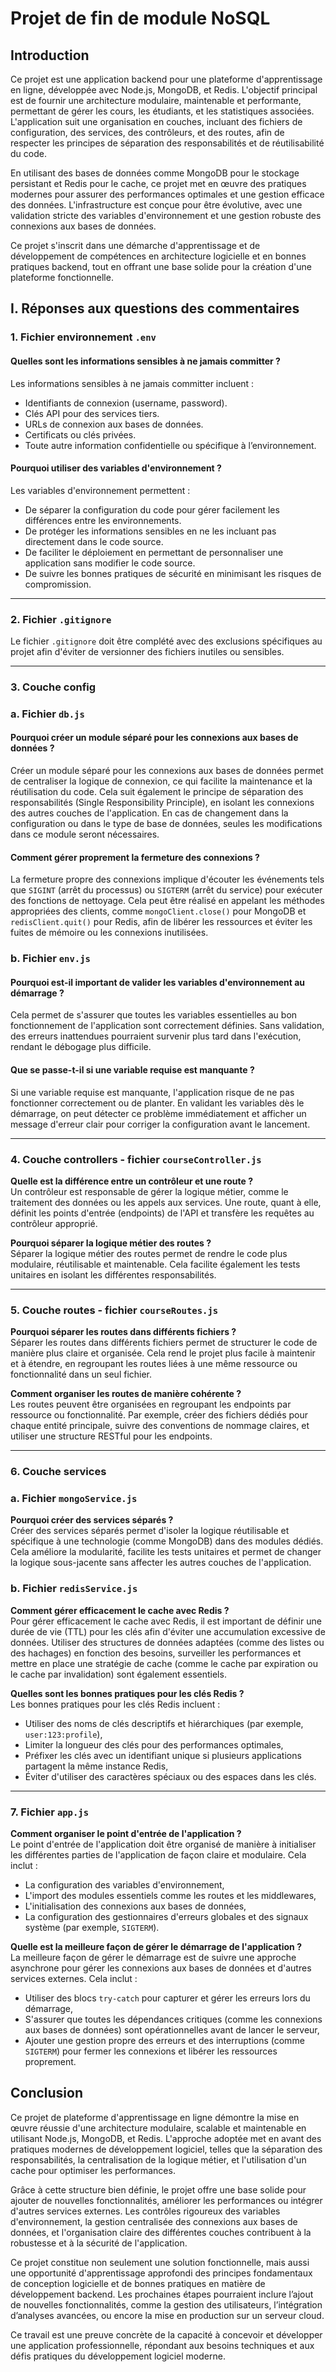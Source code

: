 # Projet de fin de module NoSQL

## Introduction

Ce projet est une application backend pour une plateforme d'apprentissage en ligne, développée avec Node.js, MongoDB, et Redis. L'objectif principal est de fournir une architecture modulaire, maintenable et performante, permettant de gérer les cours, les étudiants, et les statistiques associées. L'application suit une organisation en couches, incluant des fichiers de configuration, des services, des contrôleurs, et des routes, afin de respecter les principes de séparation des responsabilités et de réutilisabilité du code.

En utilisant des bases de données comme MongoDB pour le stockage persistant et Redis pour le cache, ce projet met en œuvre des pratiques modernes pour assurer des performances optimales et une gestion efficace des données. L'infrastructure est conçue pour être évolutive, avec une validation stricte des variables d'environnement et une gestion robuste des connexions aux bases de données.

Ce projet s'inscrit dans une démarche d'apprentissage et de développement de compétences en architecture logicielle et en bonnes pratiques backend, tout en offrant une base solide pour la création d'une plateforme fonctionnelle.

## I. Réponses aux questions des commentaires

### 1. Fichier environnement `.env`

#### Quelles sont les informations sensibles à ne jamais committer ?
Les informations sensibles à ne jamais committer incluent :
- Identifiants de connexion (username, password).
- Clés API pour des services tiers.
- URLs de connexion aux bases de données.
- Certificats ou clés privées.
- Toute autre information confidentielle ou spécifique à l’environnement.

#### Pourquoi utiliser des variables d'environnement ?
Les variables d'environnement permettent :
- De séparer la configuration du code pour gérer facilement les différences entre les environnements.
- De protéger les informations sensibles en ne les incluant pas directement dans le code source.
- De faciliter le déploiement en permettant de personnaliser une application sans modifier le code source.
- De suivre les bonnes pratiques de sécurité en minimisant les risques de compromission.

---
### 2. Fichier `.gitignore`

Le fichier `.gitignore` doit être complété avec des exclusions spécifiques au projet afin d'éviter de versionner des fichiers inutiles ou sensibles.

---

### 3. Couche config  

### a. Fichier `db.js`

#### Pourquoi créer un module séparé pour les connexions aux bases de données ?
Créer un module séparé pour les connexions aux bases de données permet de centraliser la logique de connexion, ce qui facilite la maintenance et la réutilisation du code. Cela suit également le principe de séparation des responsabilités (Single Responsibility Principle), en isolant les connexions des autres couches de l'application. En cas de changement dans la configuration ou dans le type de base de données, seules les modifications dans ce module seront nécessaires.

#### Comment gérer proprement la fermeture des connexions ?
La fermeture propre des connexions implique d'écouter les événements tels que `SIGINT` (arrêt du processus) ou `SIGTERM` (arrêt du service) pour exécuter des fonctions de nettoyage. Cela peut être réalisé en appelant les méthodes appropriées des clients, comme `mongoClient.close()` pour MongoDB et `redisClient.quit()` pour Redis, afin de libérer les ressources et éviter les fuites de mémoire ou les connexions inutilisées.


### b. Fichier `env.js`

#### Pourquoi est-il important de valider les variables d'environnement au démarrage ? 
Cela permet de s'assurer que toutes les variables essentielles au bon fonctionnement de l'application sont correctement définies. Sans validation, des erreurs inattendues pourraient survenir plus tard dans l'exécution, rendant le débogage plus difficile.

#### Que se passe-t-il si une variable requise est manquante ?  
Si une variable requise est manquante, l'application risque de ne pas fonctionner correctement ou de planter. En validant les variables dès le démarrage, on peut détecter ce problème immédiatement et afficher un message d'erreur clair pour corriger la configuration avant le lancement.

---

### 4. Couche controllers - fichier `courseController.js`

**Quelle est la différence entre un contrôleur et une route ?**  
Un contrôleur est responsable de gérer la logique métier, comme le traitement des données ou les appels aux services. Une route, quant à elle, définit les points d'entrée (endpoints) de l'API et transfère les requêtes au contrôleur approprié.

**Pourquoi séparer la logique métier des routes ?**  
Séparer la logique métier des routes permet de rendre le code plus modulaire, réutilisable et maintenable. Cela facilite également les tests unitaires en isolant les différentes responsabilités.

---

### 5. Couche routes - fichier `courseRoutes.js`

**Pourquoi séparer les routes dans différents fichiers ?**  
Séparer les routes dans différents fichiers permet de structurer le code de manière plus claire et organisée. Cela rend le projet plus facile à maintenir et à étendre, en regroupant les routes liées à une même ressource ou fonctionnalité dans un seul fichier.

**Comment organiser les routes de manière cohérente ?**  
Les routes peuvent être organisées en regroupant les endpoints par ressource ou fonctionnalité. Par exemple, créer des fichiers dédiés pour chaque entité principale, suivre des conventions de nommage claires, et utiliser une structure RESTful pour les endpoints.

---

### 6. Couche services

### a. Fichier `mongoService.js`

**Pourquoi créer des services séparés ?**  
Créer des services séparés permet d'isoler la logique réutilisable et spécifique à une technologie (comme MongoDB) dans des modules dédiés. Cela améliore la modularité, facilite les tests unitaires et permet de changer la logique sous-jacente sans affecter les autres couches de l'application.

### b. Fichier `redisService.js`

**Comment gérer efficacement le cache avec Redis ?**  
Pour gérer efficacement le cache avec Redis, il est important de définir une durée de vie (TTL) pour les clés afin d'éviter une accumulation excessive de données. Utiliser des structures de données adaptées (comme des listes ou des hachages) en fonction des besoins, surveiller les performances et mettre en place une stratégie de cache (comme le cache par expiration ou le cache par invalidation) sont également essentiels.

**Quelles sont les bonnes pratiques pour les clés Redis ?**  
Les bonnes pratiques pour les clés Redis incluent :  
- Utiliser des noms de clés descriptifs et hiérarchiques (par exemple, `user:123:profile`),  
- Limiter la longueur des clés pour des performances optimales,  
- Préfixer les clés avec un identifiant unique si plusieurs applications partagent la même instance Redis,  
- Éviter d'utiliser des caractères spéciaux ou des espaces dans les clés.

---

### 7. Fichier `app.js`

**Comment organiser le point d'entrée de l'application ?**  
Le point d'entrée de l'application doit être organisé de manière à initialiser les différentes parties de l'application de façon claire et modulaire. Cela inclut :  
- La configuration des variables d'environnement,  
- L'import des modules essentiels comme les routes et les middlewares,  
- L'initialisation des connexions aux bases de données,  
- La configuration des gestionnaires d'erreurs globales et des signaux système (par exemple, `SIGTERM`).

**Quelle est la meilleure façon de gérer le démarrage de l'application ?**  
La meilleure façon de gérer le démarrage est de suivre une approche asynchrone pour gérer les connexions aux bases de données et d'autres services externes. Cela inclut :  
- Utiliser des blocs `try-catch` pour capturer et gérer les erreurs lors du démarrage,  
- S'assurer que toutes les dépendances critiques (comme les connexions aux bases de données) sont opérationnelles avant de lancer le serveur,  
- Ajouter une gestion propre des erreurs et des interruptions (comme `SIGTERM`) pour fermer les connexions et libérer les ressources proprement.

## Conclusion

Ce projet de plateforme d'apprentissage en ligne démontre la mise en œuvre réussie d'une architecture modulaire, scalable et maintenable en utilisant Node.js, MongoDB, et Redis. L'approche adoptée met en avant des pratiques modernes de développement logiciel, telles que la séparation des responsabilités, la centralisation de la logique métier, et l'utilisation d'un cache pour optimiser les performances.

Grâce à cette structure bien définie, le projet offre une base solide pour ajouter de nouvelles fonctionnalités, améliorer les performances ou intégrer d'autres services externes. Les contrôles rigoureux des variables d'environnement, la gestion centralisée des connexions aux bases de données, et l'organisation claire des différentes couches contribuent à la robustesse et à la sécurité de l'application.

Ce projet constitue non seulement une solution fonctionnelle, mais aussi une opportunité d'apprentissage approfondi des principes fondamentaux de conception logicielle et de bonnes pratiques en matière de développement backend. Les prochaines étapes pourraient inclure l’ajout de nouvelles fonctionnalités, comme la gestion des utilisateurs, l’intégration d’analyses avancées, ou encore la mise en production sur un serveur cloud.

Ce travail est une preuve concrète de la capacité à concevoir et développer une application professionnelle, répondant aux besoins techniques et aux défis pratiques du développement logiciel moderne.
